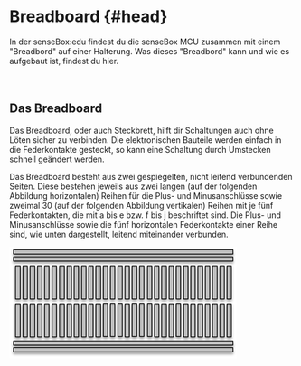 # Breadboard {#head}

<div class="description">
	In der senseBox:edu findest du die senseBox MCU zusammen mit einem "Breadbord" auf einer Halterung. 
	Was dieses "Breadbord" kann und wie es aufgebaut ist, findest du hier.
</div>
<div class="line">
    <br>
    <br>
</div>

## Das Breadboard
Das Breadboard, oder auch Steckbrett, hilft dir Schaltungen auch ohne Löten sicher zu verbinden. Die elektronischen Bauteile werden einfach in die Federkontakte gesteckt, so kann eine Schaltung durch Umstecken schnell geändert werden. 

Das Breadboard besteht aus zwei gespiegelten, nicht leitend verbundenden Seiten. Diese bestehen jeweils aus zwei langen (auf der folgenden Abbildung horizontalen) Reihen für die Plus- und Minusanschlüsse sowie zweimal 30 (auf der folgenden Abbildung vertikalen) Reihen mit je fünf Federkontakten, die mit a bis e bzw. f bis j beschriftet sind. Die Plus- und Minusanschlüsse sowie die fünf horizontalen Federkontakte einer Reihe sind, wie unten dargestellt, leitend miteinander verbunden.

![Breadboard](https://github.com/sensebox/resources/raw/master/gitbook_pictures/Breadboard.png)
